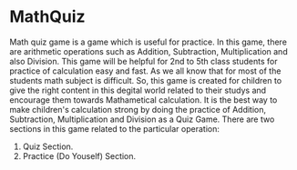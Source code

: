 # MathQuiz

Math quiz game is a game which is useful for practice. In this game, there are arithmetic operations such as Addition, Subtraction, Multiplication and also Division. 
This game will be helpful for 2nd to 5th class students for practice of calculation easy and fast.
As we all know that for most of the students math subject is difficult. 
So, this game is created for children to give the right content in this degital world related to their studys and encourage them towards Mathametical calculation. 
It is the best way to make children's calculation strong by doing the practice of Addition, Subtraction, Multiplication and Division as a Quiz Game.
There are two sections in this game related to the particular operation:
1. Quiz Section.
2. Practice (Do Youself) Section.
